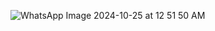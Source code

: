 ![WhatsApp Image 2024-10-25 at 12 51 50 AM](https://github.com/user-attachments/assets/5b9416e9-8efe-4075-9395-3f068ddbc2b1)
